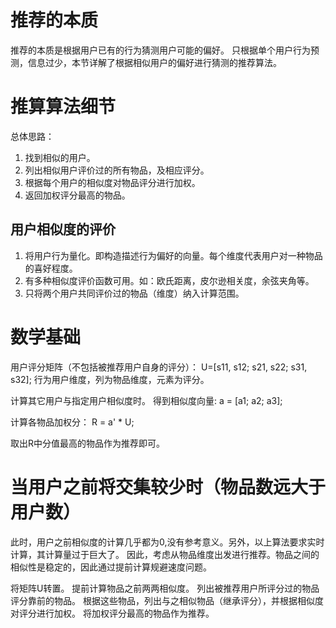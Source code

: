 # 推荐的本质
推荐的本质是根据用户已有的行为猜测用户可能的偏好。
只根据单个用户行为预测，信息过少，本节详解了根据相似用户的偏好进行猜测的推荐算法。

# 推算算法细节
总体思路：
1. 找到相似的用户。
2. 列出相似用户评价过的所有物品，及相应评分。
3. 根据每个用户的相似度对物品评分进行加权。
4. 返回加权评分最高的物品。

## 用户相似度的评价

1. 将用户行为量化。即构造描述行为偏好的向量。每个维度代表用户对一种物品的喜好程度。
2. 有多种相似度评价函数可用。如：欧氏距离，皮尔逊相关度，余弦夹角等。
3. 只将两个用户共同评价过的物品（维度）纳入计算范围。

# 数学基础

用户评分矩阵（不包括被推荐用户自身的评分）：
U=[s11, s12;
   s21, s22;
   s31, s32];
行为用户维度，列为物品维度，元素为评分。

计算其它用户与指定用户相似度时。
得到相似度向量:
a = [a1;
     a2;
     a3];

计算各物品加权分：
R = a' * U;

取出R中分值最高的物品作为推荐即可。

# 当用户之前将交集较少时（物品数远大于用户数）
此时，用户之前相似度的计算几乎都为0,没有参考意义。另外，以上算法要求实时计算，其计算量过于巨大了。
因此，考虑从物品维度出发进行推荐。物品之间的相似性是稳定的，因此通过提前计算规避速度问题。

将矩阵U转置。
提前计算物品之前两两相似度。
列出被推荐用户所评分过的物品评分靠前的物品。
根据这些物品，列出与之相似物品（继承评分），并根据相似度对评分进行加权。
将加权评分最高的物品作为推荐。